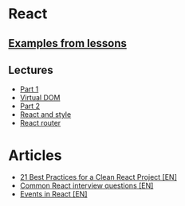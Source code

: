 # React

## [Examples from lessons](./examples)

## Lectures
* [Part 1](./part1)
* [Virtual DOM](./virtualDom)
* [Part 2](./part2)
* [React and style](./reactAndStyle)
* [React router](./router)
<!-- 
* [React project structure](./projectStructure)
-->
<!--
-->

# Articles
* [21 Best Practices for a Clean React Project [EN]](https://betterprogramming.pub/21-best-practices-for-a-clean-react-project-df788a682fb)
* [Common React interview questions [EN]](https://dev.to/scrimba/react-interview-questions-to-expect-in-2021-with-answers-dfl)
* [Events in React [EN]](https://www.freecodecamp.org/news/event-propagation-event-bubbling-event-catching-beginners-guide/#how-event-bubbling-happens-in-react)
